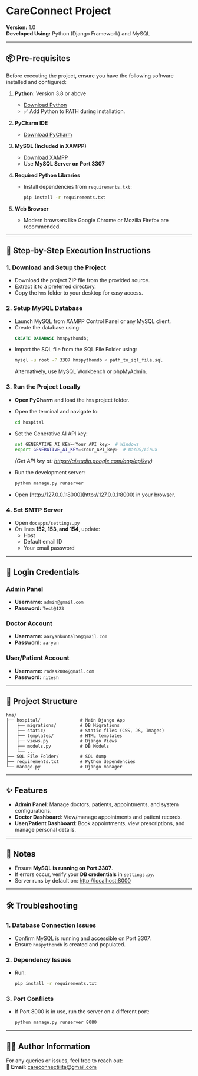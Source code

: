 
# CareConnect Project

**Version:** 1.0  
**Developed Using:** Python (Django Framework) and MySQL

---

## 📦 Pre-requisites

Before executing the project, ensure you have the following software installed and configured:

1. **Python**: Version 3.8 or above  
   - [Download Python](https://www.python.org/downloads/)  
   - ✅ Add Python to PATH during installation.

2. **PyCharm IDE**  
   - [Download PyCharm](https://www.jetbrains.com/pycharm/)

3. **MySQL (Included in XAMPP)**  
   - [Download XAMPP](https://www.apachefriends.org/index.html)  
   - Use **MySQL Server on Port 3307**

4. **Required Python Libraries**  
   - Install dependencies from `requirements.txt`:  
     ```bash
     pip install -r requirements.txt
     ```

5. **Web Browser**  
   - Modern browsers like Google Chrome or Mozilla Firefox are recommended.

---

## 🚀 Step-by-Step Execution Instructions

### 1. Download and Setup the Project

- Download the project ZIP file from the provided source.
- Extract it to a preferred directory.
- Copy the `hms` folder to your desktop for easy access.

### 2. Setup MySQL Database

- Launch MySQL from XAMPP Control Panel or any MySQL client.
- Create the database using:
  ```sql
  CREATE DATABASE hmspythondb;
  ```
- Import the SQL file from the SQL File Folder using:
  ```bash
  mysql -u root -P 3307 hmspythondb < path_to_sql_file.sql
  ```
  Alternatively, use MySQL Workbench or phpMyAdmin.

### 3. Run the Project Locally

- **Open PyCharm** and load the `hms` project folder.
- Open the terminal and navigate to:
  ```bash
  cd hospital
  ```
- Set the Generative AI API key:
  ```bash
  set GENERATIVE_AI_KEY=<Your_API_key>  # Windows
  export GENERATIVE_AI_KEY=<Your_API_key>  # macOS/Linux
  ```
  *(Get API key at: https://aistudio.google.com/app/apikey)*

- Run the development server:
  ```bash
  python manage.py runserver
  ```
- Open [http://127.0.0.1:8000](http://127.0.0.1:8000) in your browser.

### 4. Set SMTP Server

- Open `docapps/settings.py`
- On lines **152, 153, and 154**, update:
  - Host
  - Default email ID
  - Your email password

---

## 🔐 Login Credentials

### Admin Panel  
- **Username:** `admin@gmail.com`  
- **Password:** `Test@123`

### Doctor Account  
- **Username:** `aaryankuntal56@gmail.com`  
- **Password:** `aaryan`

### User/Patient Account  
- **Username:** `rndas2004@gmail.com`  
- **Password:** `ritesh`

---

## 📁 Project Structure

```
hms/
├── hospital/               # Main Django App
│   ├── migrations/         # DB Migrations
│   ├── static/             # Static files (CSS, JS, Images)
│   ├── templates/          # HTML templates
│   ├── views.py            # Django Views
│   ├── models.py           # DB Models
│   └── ...
├── SQL File Folder/        # SQL dump
├── requirements.txt        # Python dependencies
└── manage.py               # Django manager
```

---

## ✨ Features

- **Admin Panel**: Manage doctors, patients, appointments, and system configurations.
- **Doctor Dashboard**: View/manage appointments and patient records.
- **User/Patient Dashboard**: Book appointments, view prescriptions, and manage personal details.

---

## 📝 Notes

- Ensure **MySQL is running on Port 3307**.
- If errors occur, verify your **DB credentials** in `settings.py`.
- Server runs by default on: [http://localhost:8000](http://localhost:8000)

---

## 🛠 Troubleshooting

### 1. Database Connection Issues
- Confirm MySQL is running and accessible on Port 3307.
- Ensure `hmspythondb` is created and populated.

### 2. Dependency Issues
- Run:
  ```bash
  pip install -r requirements.txt
  ```

### 3. Port Conflicts
- If Port 8000 is in use, run the server on a different port:
  ```bash
  python manage.py runserver 8080
  ```

---

## 👨‍💻 Author Information

For any queries or issues, feel free to reach out:  
📧 **Email**: careconnectiiita@gmail.com
